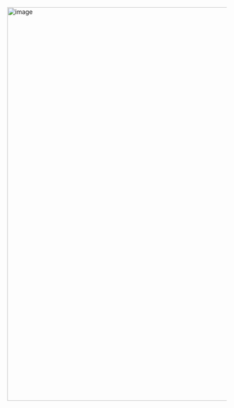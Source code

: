 <img width="903" alt="image" src="https://github.com/user-attachments/assets/d72329d5-72cb-41e8-876e-79bbdb722d05" />


